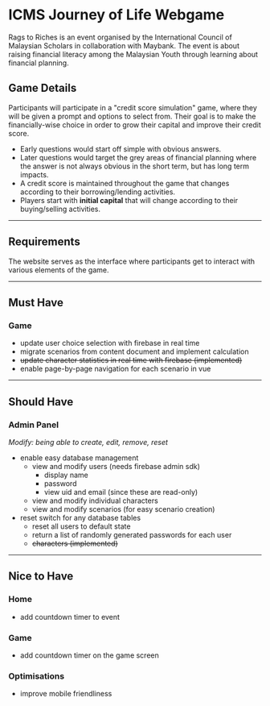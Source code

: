 # ICMS Journey of Life Webgame

Rags to Riches is an event organised by the International Council of Malaysian Scholars in collaboration with Maybank. The event is about raising financial literacy among the Malaysian Youth through learning about financial planning.

## Game Details

Participants will participate in a "credit score simulation" game, where they will be given a prompt and options to select from. Their goal is to make the financially-wise choice in order to grow their capital and improve their credit score.

- Early questions would start off simple with obvious answers.
- Later questions would target the grey areas of financial planning where the answer is not always obvious in the short term, but has long term impacts.
- A credit score is maintained throughout the game that changes according to their borrowing/lending activities.
- Players start with **initial capital** that will change according to their buying/selling activities.

-------------------------------------------------------------------------------

## Requirements

The website serves as the interface where participants get to interact with various elements of the game.

---

## Must Have

### Game

- update user choice selection with firebase in real time
- migrate scenarios from content document and implement calculation
- ~~update character statistics in real time with firebase (implemented)~~
- enable page-by-page navigation for each scenario in vue

---

## Should Have

### Admin Panel

_Modify: being able to create, edit, remove, reset_

- enable easy database management
    - view and modify users (needs firebase admin sdk)
        - display name
        - password
        - view uid and email (since these are read-only)
    - view and modify individual characters
    - view and modify scenarios (for easy scenario creation)
- reset switch for any database tables
    - reset all users to default state
    - return a list of randomly generated passwords for each user
    - ~~characters (implemented)~~

---

## Nice to Have

### Home

- add countdown timer to event

### Game

- add countdown timer on the game screen

### Optimisations
- improve mobile friendliness